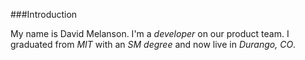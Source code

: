 ###Introduction

My name is David Melanson. I'm a *developer* on our product team. I graduated from *MIT* with an *SM degree* and now live in *Durango, CO*.
